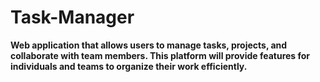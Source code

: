 # Task-Manager

**Web application that allows users to manage tasks, projects, and collaborate with team members. This platform will provide features for individuals and teams to organize their work efficiently.**

